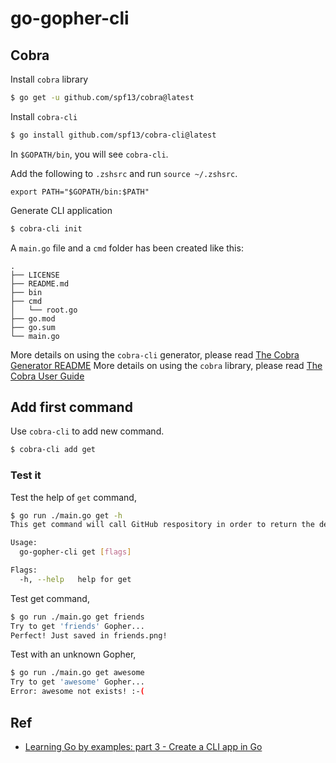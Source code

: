 # go-gopher-cli

## Cobra

Install `cobra` library

```bash
$ go get -u github.com/spf13/cobra@latest
```

Install `cobra-cli`

```bash
$ go install github.com/spf13/cobra-cli@latest
```

In `$GOPATH/bin`, you will see `cobra-cli`.

Add the following to `.zshsrc` and run `source ~/.zshsrc`.

```pre
export PATH="$GOPATH/bin:$PATH"
```

Generate CLI application

```bash
$ cobra-cli init
```

A `main.go` file and a `cmd` folder has been created like this:

```pre
.
├── LICENSE
├── README.md
├── bin
├── cmd
│   └── root.go
├── go.mod
├── go.sum
└── main.go
```

More details on using the `cobra-cli` generator, please read [The Cobra Generator README](https://github.com/spf13/cobra-cli/blob/main/README.md)
More details on using the `cobra` library, please read [The Cobra User Guide](https://github.com/spf13/cobra/blob/master/user_guide.md)

## Add first command

Use `cobra-cli` to add new command.

```bash
$ cobra-cli add get
```

### Test it

Test the help of `get` command,

```bash
$ go run ./main.go get -h
This get command will call GitHub respository in order to return the desired Gopher.

Usage:
  go-gopher-cli get [flags]

Flags:
  -h, --help   help for get
```

Test get command,

```bash
$ go run ./main.go get friends
Try to get 'friends' Gopher...
Perfect! Just saved in friends.png!
```

Test with an unknown Gopher,

```bash
$ go run ./main.go get awesome
Try to get 'awesome' Gopher...
Error: awesome not exists! :-(
```




## Ref

- [Learning Go by examples: part 3 - Create a CLI app in Go](https://dev.to/aurelievache/learning-go-by-examples-part-3-create-a-cli-app-in-go-1h43)
